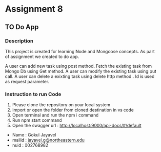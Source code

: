# Assignment 8
## TO Do App

### Description
 This project is created for learning Node and Mongoose concepts. As part of assignment we created to do app. <br>

 A user can add new task using post method. Fetch the existing task from Mongo Db using Get method. A user can modify the existing task using put call. A user can delete a exixting task using delete http method . Id is used as request parameter.


 ### Instruction to run Code
 1. Please clone the repository on your local system
2. Import or open the folder from cloned destination in vs code
3. Open terminal and run the npm i command
4. Run npm start command
5. Open the swagger url : <http://localhost:9000/api-docs/#/default>

- Name : Gokul Jayavel
- mailid : jayavel.g@northeastern.edu
- nuid : 002768982